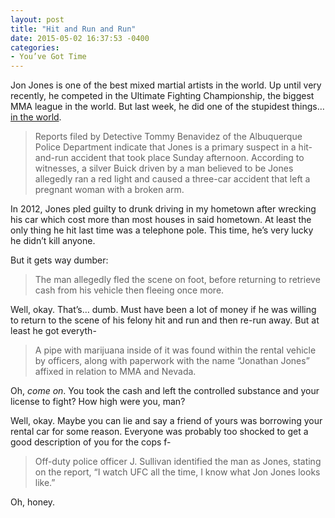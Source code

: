 ```yaml
---
layout: post
title: "Hit and Run and Run"
date: 2015-05-02 16:37:53 -0400
categories: 
- You’ve Got Time
---
```


Jon Jones is one of the best mixed martial artists in the world. Up until very recently, he competed in the Ultimate Fighting Championship, the biggest MMA league in the world. But last week, he did one of the stupidest things… [in the world](http://www.mmafighting.com/2015/4/27/8505799/warrant-issued-for-jon-jones-arrest-jones-to-turn-himself-in).

> Reports filed by Detective Tommy Benavidez of the Albuquerque Police Department indicate that Jones is a primary suspect in a hit-and-run accident that took place Sunday afternoon. According to witnesses, a silver Buick driven by a man believed to be Jones allegedly ran a red light and caused a three-car accident that left a pregnant woman with a broken arm.

In 2012, Jones pled guilty to drunk driving in my hometown after wrecking his car which cost more than most houses in said hometown. At least the only thing he hit last time was a telephone pole. This time, he’s very lucky he didn’t kill anyone.

But it gets way dumber:

> The man allegedly fled the scene on foot, before returning to retrieve cash from his vehicle then fleeing once more. 

Well, okay. That’s… dumb. Must have been a lot of money if he was willing to return to the scene of his felony hit and run and then re-run away. But at least he got everyth-

> A pipe with marijuana inside of it was found within the rental vehicle by officers, along with paperwork with the name “Jonathan Jones” affixed in relation to MMA and Nevada. 

Oh, *come on*. You took the cash and left the controlled substance and your license to fight? How high were you, man?

Well, okay. Maybe you can lie and say a friend of yours was borrowing your rental car for some reason. Everyone was probably too shocked to get a good description of you for the cops f-

> Off-duty police officer J. Sullivan identified the man as Jones, stating on the report, “I watch UFC all the time, I know what Jon Jones looks like.”

Oh, honey.